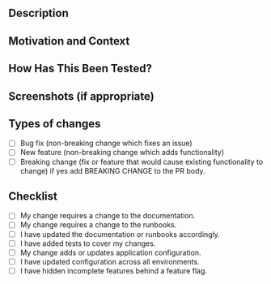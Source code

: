 <!--- Provide a general summary of your changes in the Title above. -->

<!--- Title format: `<type>[optional scope]: [JIRA#] <description> -->
<!--- Possible types: feat|fix|chore|build|test|perf|refactor -->
<!--- Optional scopes: frontend|face|speech-->

## Description
<!--- Describe your changes in detail -->

## Motivation and Context
<!--- Why is this change required? What problem does it solve? -->
<!--- If it fixes an open issue, please add [JIRA#] in the subject -->

## How Has This Been Tested?
<!--- Please describe in detail how you tested your changes. -->
<!--- Include details of your testing environment, and the tests you ran to -->
<!--- see how your change affects other areas of the code, etc. -->

## Screenshots (if appropriate)

## Types of changes
<!--- What types of changes does your code introduce? Put an `x` in all the boxes that apply: -->
- [ ] Bug fix (non-breaking change which fixes an issue)
- [ ] New feature (non-breaking change which adds functionality)
- [ ] Breaking change (fix or feature that would cause existing functionality to change) if yes add BREAKING CHANGE <description> to the PR body.

## Checklist
<!--- Go over all the following points, and put an `x` in all the boxes that apply. -->
<!--- If you're unsure about any of these, don't hesitate to ask.-->
- [ ] My change requires a change to the documentation.
- [ ] My change requires a change to the runbooks.
- [ ] I have updated the documentation or runbooks accordingly.
- [ ] I have added tests to cover my changes.
- [ ] My change adds or updates application configuration.
- [ ] I have updated configuration across all environments.
- [ ] I have hidden incomplete features behind a feature flag.
